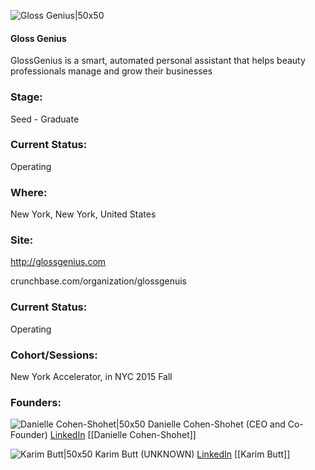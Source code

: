 

![Gloss Genius|50x50](https://apimg.techstars.com/connect/images/image_files/565d0605bbe36f0943000035/original/6aZgH9MWotqvFHDEXQKaiZIrTG5rJ1FDHzglNZH2IJ8.png)

#### Gloss Genius
GlossGenius is a smart, automated personal assistant that helps beauty professionals manage and grow their businesses

### Stage: 
Seed - Graduate 

### Current Status: 
Operating

### Where:
New York, New York, United States

### Site:
http://glossgenius.com



crunchbase.com/organization/glossgenuis

### Current Status: 
Operating

### Cohort/Sessions: 
New York Accelerator, in NYC 2015 Fall

### Founders: 

![Danielle Cohen-Shohet|50x50](https://apimg.techstars.com/connect/images/image_files/565bd2fbbbe36f094300002e/original/Screen_Shot_2015-07-22_at_9.18.35_PM.png) Danielle Cohen-Shohet (CEO and Co-Founder) [LinkedIn](https://linkedin.com/in/dcohenshohet) [[Danielle Cohen-Shohet]]

![Karim Butt|50x50](https://apimg.techstars.com/connect/images/image_files/565b727d8083207696000027/original/kb_pic_small_square.png) Karim Butt (UNKNOWN) [LinkedIn](https://linkedin.com/in/karim-butt-ba0b38b) [[Karim Butt]]


